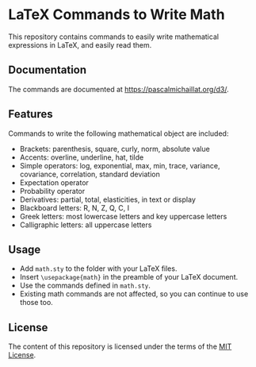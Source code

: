 # LaTeX Commands to Write Math

This repository contains commands to easily write mathematical expressions in LaTeX, and easily read them.

## Documentation

The commands are documented at https://pascalmichaillat.org/d3/.

## Features

Commands to write the following mathematical object are included:

+ Brackets: parenthesis, square, curly, norm, absolute value
+ Accents: overline, underline, hat, tilde
+ Simple operators: log, exponential, max, min, trace, variance, covariance, correlation, standard deviation
+ Expectation operator
+ Probability operator
+ Derivatives: partial, total, elasticities, in text or display
+ Blackboard letters: R, N, Z, Q, C, I
+ Greek letters: most lowercase letters and key uppercase letters
+ Calligraphic letters: all uppercase letters

## Usage

+ Add `math.sty` to the folder with your LaTeX files.
+ Insert `\usepackage{math}` in the preamble of your LaTeX document.
+ Use the commands defined in `math.sty`.
+ Existing math commands are not affected, so you can continue to use those too.

## License

The content of this repository is licensed under the terms of the [MIT License](https://opensource.org/license/mit-license-php/).
